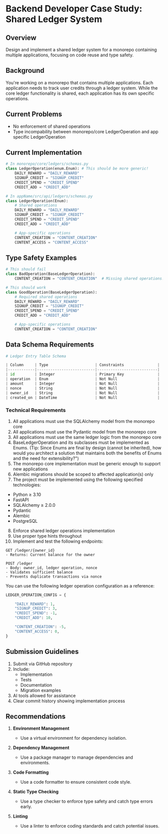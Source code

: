 # Backend Developer Case Study: Shared Ledger System

## Overview

Design and implement a shared ledger system for a monorepo containing multiple applications, focusing on code reuse and type safety.

## Background

You're working on a monorepo that contains multiple applications. Each application needs to track user credits through a ledger system. While the core ledger functionality is shared, each application has its own specific operations.

## Current Problems

- No enforcement of shared operations
- Type incompability between monorepo/core LedgerOperation and app specific LedgerOperation

## Current Implementation

```python
# In monorepo/core/ledgers/schemas.py
class LedgerOperation(enum.Enum): # This should be more generic!
    DAILY_REWARD = "DAILY_REWARD"
    SIGNUP_CREDIT = "SIGNUP_CREDIT"
    CREDIT_SPEND = "CREDIT_SPEND"
    CREDIT_ADD = "CREDIT_ADD"
```

```python
# In appName/src/api/ledgers/schemas.py
class LedgerOperation(Enum):
    # Shared operations
    DAILY_REWARD = "DAILY_REWARD"
    SIGNUP_CREDIT = "SIGNUP_CREDIT"
    CREDIT_SPEND = "CREDIT_SPEND"
    CREDIT_ADD = "CREDIT_ADD"

    # App-specific operations
    CONTENT_CREATION = "CONTENT_CREATION"
    CONTENT_ACCESS = "CONTENT_ACCESS"
```

## Type Safety Examples

```python
# This should fail
class BadOperation(BaseLedgerOperation):
    CONTENT_CREATION = "CONTENT_CREATION"  # Missing shared operations!

# This should work
class GoodOperation(BaseLedgerOperation):
    # Required shared operations
    DAILY_REWARD = "DAILY_REWARD"
    SIGNUP_CREDIT = "SIGNUP_CREDIT"
    CREDIT_SPEND = "CREDIT_SPEND"
    CREDIT_ADD = "CREDIT_ADD"

    # App-specific operations
    CONTENT_CREATION = "CONTENT_CREATION"
```

## Data Schema Requirements

```python
# Ledger Entry Table Schema

| Column     | Type                     | Constraints               |
|------------|--------------------------|---------------------------|
| id         | Integer                  | Primary Key               |
| operation  | Enum                     | Not Null                  |
| amount     | Integer                  | Not Null                  |
| nonce      | String                   | Not Null                  |
| owner_id   | String                   | Not Null                  |
| created_on | DateTime                 | Not Null                  |

```

### Technical Requirements

1. All applications must use the SQLAlchemy model from the monorepo core
2. All applications must use the Pydantic model from the monorepo core
3. All applications must use the same ledger logic from the monorepo core
4. BaseLedgerOperation and its subclasses must be implemented as Enums. (Tip: Since Enums are final by design (cannot be inherited), how would you architect a solution that maintains both the benefits of Enums and the need for extensibility?")
5. The monorepo core implementation must be generic enough to support new applications
6. Alembic migrations should be scoped to affected application(s) only
7. The project must be implemented using the following specified technologies:

- Python ≥ 3.10
- FastAPI
- SQLAlchemy ≥ 2.0.0
- Pydantic
- Alembic
- PostgreSQL

8. Enforce shared ledger operations implementation
9. Use proper type hints throughout
10. Implement and test the following endpoints:

```
GET /ledger/{owner_id}
- Returns: Current balance for the owner

POST /ledger
- Body: owner_id, ledger operation, nonce
- Validates sufficient balance
- Prevents duplicate transactions via nonce
```

You can use the following ledger operation configuration as a reference:

```python
LEDGER_OPERATION_CONFIG = {

    "DAILY_REWARD": 1,
    "SIGNUP_CREDIT": 3,
    "CREDIT_SPEND": -1,
    "CREDIT_ADD": 10,

    "CONTENT_CREATION": -5,
    "CONTENT_ACCESS": 0,
}
```

## Submission Guidelines

1. Submit via GitHub repository
2. Include:
   - Implementation
   - Tests
   - Documentation
   - Migration examples
3. AI tools allowed for assistance
4. Clear commit history showing implementation process

## Recommendations

1. **Environment Management**

   - Use a virtual environment for dependency isolation.

2. **Dependency Management**

   - Use a package manager to manage dependencies and environments.

3. **Code Formatting**

   - Use a code formatter to ensure consistent code style.

4. **Static Type Checking**

   - Use a type checker to enforce type safety and catch type errors early.

5. **Linting**

   - Use a linter to enforce coding standards and catch potential issues.
